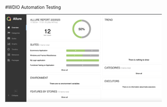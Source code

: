 #WDIO Automation Testing 

![alt text](https://github.com/jayanth9676/WebDriverIOAutomationTestingCodes/blob/master/ScreenshotAullureReport.png)